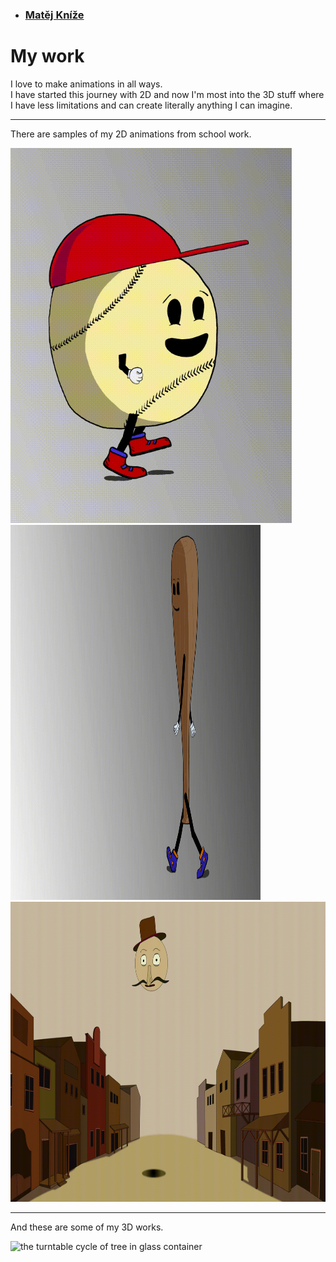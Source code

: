 - ### [Matěj Kníže](https://matej-knize.github.io/english-for-designers/03-content-first/)
   
# My work

I love to make animations in all ways. <br>
I have started this journey with 2D and now I'm most into the 3D stuff where I have less limitations and can create literally anything I can imagine.<br>


****

There are samples of my 2D animations from school work.


  <img src="images/ball.gif" width="450" height="600" alt="the walk cycle of baseball ball with red cap" >  <img src="images/bat.gif" width="400" height="600" alt="the walk cycle of baseball bat" > 
  <img src="images/bouncing_ball.gif" width="855" height="480" alt="infinite loop of bouncing ballsy face in the western town" >



****

And these are some of my 3D works.


<img src="images/tree.gif" width="450" height="600" alt="the turntable cycle of tree in glass container" >




 

 
